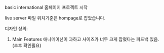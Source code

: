 basic international 홈페이지 프로젝트 시작

live server 파일 위치기준은 hompage로 잡았습니다.

디자인 상의:
  1. Main Features 애니메이션이 과하고 사이즈가 너무 크게 잡혔다는 피드백 있음. (추후 확인필요)
